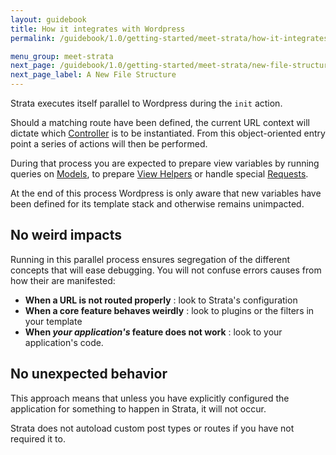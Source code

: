 ```yaml
---
layout: guidebook
title: How it integrates with Wordpress
permalink: /guidebook/1.0/getting-started/meet-strata/how-it-integrates-with-wordpress/

menu_group: meet-strata
next_page: /guidebook/1.0/getting-started/meet-strata/new-file-structure/
next_page_label: A New File Structure
---
```


Strata executes itself parallel to Wordpress during the `init` action.

Should a matching route have been defined, the current URL context will dictate which [Controller](/guidebook/1.0/digging-in/controllers/) is to be instantiated. From this object-oriented entry point a series of actions will then be performed.

During that process you are expected to prepare view variables by running queries on [Models](/guidebook/1.0/digging-in/models/), to prepare [View Helpers](/guidebook/1.0/digging-in/helpers/) or handle special [Requests](/guidebook/1.0/digging-in/handling-requests/).

At the end of this process Wordpress is only aware that new variables have been defined for its template stack and otherwise remains unimpacted.

## No weird impacts

Running in this parallel process ensures segregation of the different concepts that will ease debugging. You will not confuse errors causes from how their are manifested:

* **When a URL is not routed properly** : look to Strata's configuration
* **When a core feature behaves weirdly** : look to plugins or the filters in your template
* **When _your application's_ feature does not work** : look to your application's code.

## No unexpected behavior

This approach means that unless you have explicitly configured the application for something to happen in Strata, it will not occur.

Strata does not autoload custom post types or routes if you have not required it to.
